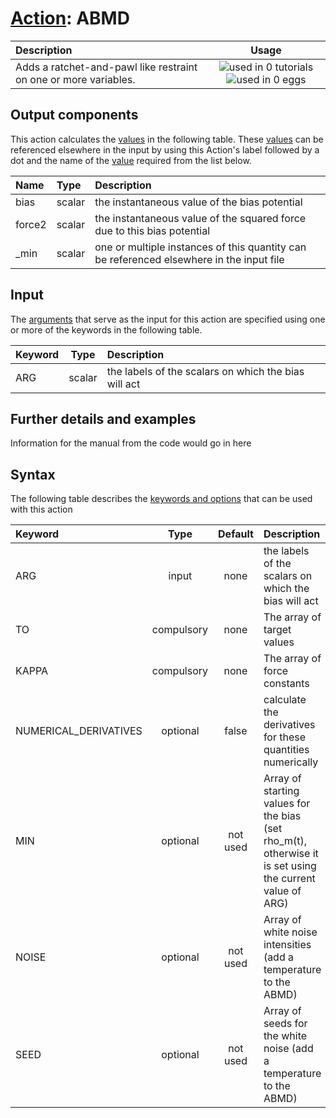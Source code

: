 # [Action](actions.md): ABMD

| Description    | Usage |
|:--------|:--------:|
| Adds a ratchet-and-pawl like restraint on one or more variables. | ![used in 0 tutorials](https://img.shields.io/badge/tutorials-0-red.svg)![used in 0 eggs](https://img.shields.io/badge/nest-0-red.svg) | 

## Output components

This action calculates the [values](pecifying_arguments.html) in the following table.  These [values](pecifying_arguments.html) can be referenced elsewhere in the input by using this Action's label followed by a dot and the name of the [value](pecifying_arguments.html) required from the list below.

| Name | Type | Description |
|:-------|:-----|:-------|
| bias | scalar | the instantaneous value of the bias potential | 
| force2 | scalar | the instantaneous value of the squared force due to this bias potential | 
| _min | scalar | one or multiple instances of this quantity can be referenced elsewhere in the input file | 


## Input

The [arguments](specifying_arguments.html) that serve as the input for this action are specified using one or more of the keywords in the following table.

| Keyword |  Type | Description |
|:--------|:------:|:-----------|
| ARG | scalar | the labels of the scalars on which the bias will act |


## Further details and examples 
Information for the manual from the code would go in here 
## Syntax 
The following table describes the [keywords and options](parsing.md) that can be used with this action 

| Keyword | Type | Default | Description |
|:-------|:----:|:-------:|:-----------|
| ARG | input | none | the labels of the scalars on which the bias will act |
| TO | compulsory | none | The array of target values |
| KAPPA | compulsory | none | The array of force constants |
| NUMERICAL_DERIVATIVES | optional | false |  calculate the derivatives for these quantities numerically |
| MIN | optional | not used | Array of starting values for the bias (set rho_m(t), otherwise it is set using the current value of ARG) |
| NOISE | optional | not used | Array of white noise intensities (add a temperature to the ABMD) |
| SEED | optional | not used | Array of seeds for the white noise (add a temperature to the ABMD) |
